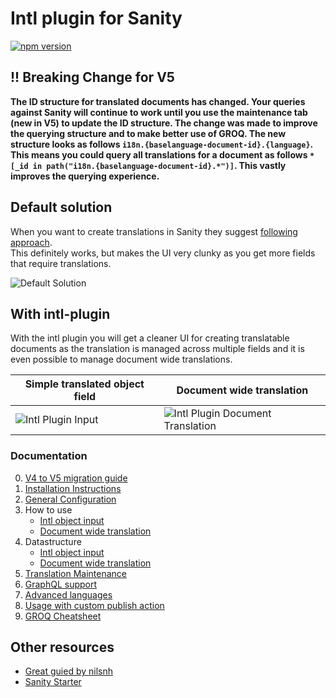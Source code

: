 # Intl plugin for Sanity
[![npm version](https://img.shields.io/npm/v/sanity-plugin-intl-input.svg?style=flat)](https://www.npmjs.com/package/sanity-plugin-intl-input)

## !! Breaking Change for V5
**The ID structure for translated documents has changed. Your queries against Sanity will continue to work until you use the maintenance tab (new in V5) to update the ID structure.
The change was made to improve the querying structure and to make better use of GROQ. The new structure looks as follows `i18n.{baselanguage-document-id}.{language}`. This means you could query all translations for a document as follows `*[_id in path("i18n.{baselanguage-document-id}.*")]`. This vastly improves the querying experience.**

## Default solution
When you want to create translations in Sanity they suggest [following approach](https://www.sanity.io/docs/localization).  
This definitely works, but makes the UI very clunky as you get more fields that require translations.  

![Default Solution](https://raw.githubusercontent.com/LiamMartens/sanity-plugin-intl-input/master/docs/img/default-solution.gif)  

## With intl-plugin
With the intl plugin you will get a cleaner UI for creating translatable documents as the translation is managed across multiple fields and it is even possible to manage document wide translations.  

| Simple translated object field | Document wide translation |
|-|-|
|![Intl Plugin Input](https://raw.githubusercontent.com/LiamMartens/sanity-plugin-intl-input/master/docs/img/intl-plugin.gif)|![Intl Plugin Document Translation](https://raw.githubusercontent.com/LiamMartens/sanity-plugin-intl-input/master/docs/img/intl-plugin-document.gif)|

### Documentation
0. [V4 to V5 migration guide](docs/v4-v5-migration.md)
1. [Installation Instructions](docs/installation.md)
2. [General Configuration](docs/general-configuration.md)
3. How to use
    - [Intl object input](docs/usage-intl-object.md)
    - [Document wide translation](docs/usage-intl-doc.md)
4. Datastructure
    - [Intl object input](docs/datastructure-intl-object.md)
    - [Document wide translation](docs/datastructure-intl-doc.md)
5. [Translation Maintenance](docs/translation-maintenance.md)
6. [GraphQL support](docs/graphql-intl-doc.md)
7. [Advanced languages](docs/advanced-languages.md)
8. [Usage with custom publish action](docs/usage-with-custom-publish.md)
9. [GROQ Cheatsheet](/docs/groq-cheatsheet.md)

## Other resources
* [Great guied by nilsnh](https://nilsnh.no/2021/08/22/guide-localizing-sanity-cms-with-the-intl-input-plugin/)
* [Sanity Starter](https://www.sanity.io/create?template=sanity-io%2Fsanity-template-translation-examples)

